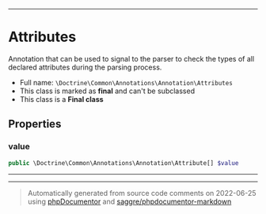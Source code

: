 ***

# Attributes

Annotation that can be used to signal to the parser
to check the types of all declared attributes during the parsing process.



* Full name: `\Doctrine\Common\Annotations\Annotation\Attributes`
* This class is marked as **final** and can't be subclassed
* This class is a **Final class**



## Properties


### value



```php
public \Doctrine\Common\Annotations\Annotation\Attribute[] $value
```






***



***
> Automatically generated from source code comments on 2022-06-25 using [phpDocumentor](http://www.phpdoc.org/) and [saggre/phpdocumentor-markdown](https://github.com/Saggre/phpDocumentor-markdown)
